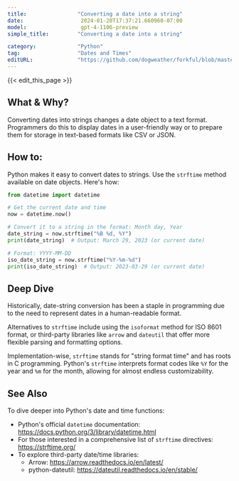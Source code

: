 ```yaml
---
title:                "Converting a date into a string"
date:                  2024-01-20T17:37:21.660960-07:00
model:                 gpt-4-1106-preview
simple_title:         "Converting a date into a string"

category:             "Python"
tag:                  "Dates and Times"
editURL:              "https://github.com/dogweather/forkful/blob/master/content/en/python/converting-a-date-into-a-string.md"
---
```


{{< edit_this_page >}}

## What & Why?
Converting dates into strings changes a date object to a text format. Programmers do this to display dates in a user-friendly way or to prepare them for storage in text-based formats like CSV or JSON.

## How to:
Python makes it easy to convert dates to strings. Use the `strftime` method available on date objects. Here's how:

```Python
from datetime import datetime

# Get the current date and time
now = datetime.now()

# Convert it to a string in the format: Month day, Year
date_string = now.strftime("%B %d, %Y")
print(date_string)  # Output: March 29, 2023 (or current date)

# Format: YYYY-MM-DD
iso_date_string = now.strftime("%Y-%m-%d")
print(iso_date_string)  # Output: 2023-03-29 (or current date)
```

## Deep Dive
Historically, date-string conversion has been a staple in programming due to the need to represent dates in a human-readable format. 

Alternatives to `strftime` include using the `isoformat` method for ISO 8601 format, or third-party libraries like `arrow` and `dateutil` that offer more flexible parsing and formatting options.

Implementation-wise, `strftime` stands for "string format time" and has roots in C programming. Python's `strftime` interprets format codes like `%Y` for the year and `%m` for the month, allowing for almost endless customizability.

## See Also
To dive deeper into Python's date and time functions:
- Python's official `datetime` documentation: https://docs.python.org/3/library/datetime.html
- For those interested in a comprehensive list of `strftime` directives: https://strftime.org/
- To explore third-party date/time libraries: 
  - Arrow: https://arrow.readthedocs.io/en/latest/
  - python-dateutil: https://dateutil.readthedocs.io/en/stable/
